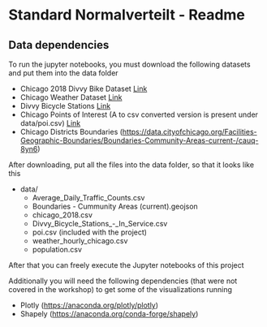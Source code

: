 # Standard Normalverteilt - Readme

## Data dependencies
To run the jupyter notebooks, you must download the following datasets and put them into the data folder

- Chicago 2018 Divvy Bike Dataset [Link](https://uni-koeln.sciebo.de/s/gL1lM6FjSqTYdBT)
- Chicago Weather Dataset [Link](https://uni-koeln.sciebo.de/s/gL1lM6FjSqTYdBT)
- Divvy Bicycle Stations [Link](https://data.cityofchicago.org/Transportation/Divvy-Bicycle-Stations-In-Service/67g3-8ig8)
- Chicago Points of Interest (A to csv converted version is present under data/poi.csv) [Link](https://tools.wmflabs.org/kmlexport?article=List_of_Chicago_Landmarks)
- Chicago Districts Boundaries (https://data.cityofchicago.org/Facilities-Geographic-Boundaries/Boundaries-Community-Areas-current-/cauq-8yn6)

After downloading, put all the files into the data folder, so that it looks like this
- data/
  - Average_Daily_Traffic_Counts.csv
  - Boundaries - Cummunity Areas (current).geojson
  - chicago_2018.csv
  - Divvy_Bicycle_Stations_-_In_Service.csv
  - poi.csv (included with the project)
  - weather_hourly_chicago.csv
  - population.csv
  
After that you can freely execute the Jupyter notebooks of this project

Additionally you will need the following dependencies (that were not covered in the workshop) to get some of the visualizations running
- Plotly (https://anaconda.org/plotly/plotly)
- Shapely (https://anaconda.org/conda-forge/shapely)